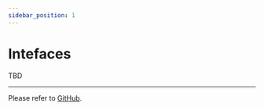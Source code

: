 ```yaml
---
sidebar_position: 1
---
```


# Intefaces

TBD

---

Please refer to [GitHub](https://github.com/FOX-Finance/FOX-contract).
